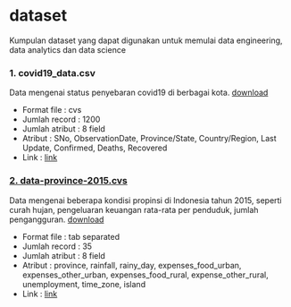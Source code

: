 # dataset

Kumpulan dataset yang dapat digunakan untuk memulai data engineering, data analytics dan data science

### 1. covid19_data.csv
Data mengenai status penyebaran covid19 di berbagai kota. 
[download](https://raw.githubusercontent.com/project303/dataset/master/covid19_data.csv)
- Format file     : cvs
- Jumlah record   : 1200
- Jumlah atribut  : 8 field
- Atribut         : SNo, ObservationDate, Province/State, Country/Region, Last Update, Confirmed, Deaths, Recovered
- Link            : [link](https://github.com/project303/dataset/blob/master/covid19_data.csv)

### [2. data-province-2015.cvs](https://github.com/project303/dataset/blob/master/data-province-2015.cvs)

Data mengenai beberapa kondisi propinsi di Indonesia tahun 2015, seperti curah hujan, pengeluaran keuangan rata-rata per penduduk, jumlah pengangguran. 
[download](https://raw.githubusercontent.com/project303/dataset/master/data-province-2015.cvs)
- Format file     : tab separated
- Jumlah record   : 35
- Jumlah atribut  : 8 field
- Atribut         : province, rainfall, rainy_day, expenses_food_urban, expenses_other_urban, expenses_food_rural, expense_other_rural, unemployment, time_zone, island
- Link            : [link](https://github.com/project303/dataset/blob/master/data-province-2015.cvs)
